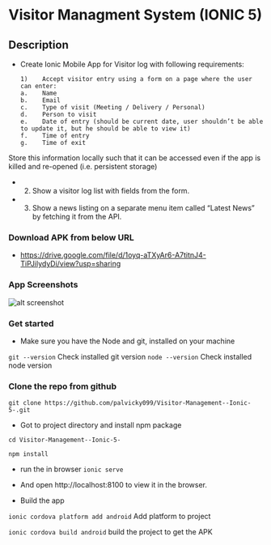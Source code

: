 # Visitor Managment System (IONIC 5)

## Description

- Create Ionic Mobile App for Visitor log with following requirements:

      1)	Accept visitor entry using a form on a page where the user can enter:
      a.	Name
      b.	Email
      c.	Type of visit (Meeting / Delivery / Personal)
      d.	Person to visit
      e.	Date of entry (should be current date, user shouldn’t be able to update it, but he should be able to view it)
      f.	Time of entry
      g.	Time of exit
	
 Store this information locally such that it can be accessed even if the app is killed and re-opened (i.e. persistent storage)

- 2) Show a visitor log list with fields from the form.

- 3) Show a news listing on a separate menu item called “Latest News” by fetching it from the API.


  
### Download APK from below URL
- https://drive.google.com/file/d/1oyq-aTXyAr6-A7titnJ4-TiPJilydyDi/view?usp=sharing

### App Screenshots

![alt screenshot](https://firebasestorage.googleapis.com/v0/b/vicky-resume.appspot.com/o/visitorManagmentSystem.png?alt=media&token=c2d6e65e-00fa-49d2-9b73-33daad2a6a2b)
### Get started
- Make sure you have the Node and git,  installed on your machine

`git --version`  Check installed git version
`node --version`  Check installed node version

### Clone the repo from github
`git clone https://github.com/palvicky099/Visitor-Management--Ionic-5-.git`

- Got to project directory and install npm package

`cd Visitor-Management--Ionic-5-`

`npm install`


- run the in browser
`ionic serve`

- And open http://localhost:8100 to view it in the browser.

- Build the app

`ionic cordova platform add android` Add  platform to project 

`ionic cordova build android` build the project to get the APK 
